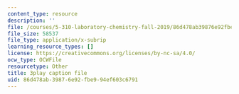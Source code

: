 ```yaml
---
content_type: resource
description: ''
file: /courses/5-310-laboratory-chemistry-fall-2019/86d478ab39876e92fbe994ef603c6791_JIw9mnVeFig.srt
file_size: 58537
file_type: application/x-subrip
learning_resource_types: []
license: https://creativecommons.org/licenses/by-nc-sa/4.0/
ocw_type: OCWFile
resourcetype: Other
title: 3play caption file
uid: 86d478ab-3987-6e92-fbe9-94ef603c6791
---
```

